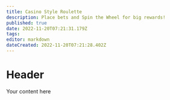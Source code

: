 ```yaml
---
title: Casino Style Roulette
description: Place bets and Spin the Wheel for big rewards!
published: true
date: 2022-11-20T07:21:31.179Z
tags: 
editor: markdown
dateCreated: 2022-11-20T07:21:28.402Z
---
```


# Header
Your content here
